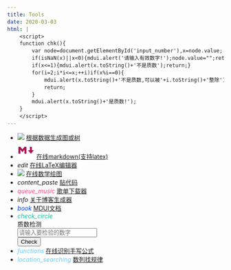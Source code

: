 ```yaml
---
title: Tools
date: 2020-03-03
html: |
    <script>
    function chk(){
        var node=document.getElementById('input_number'),x=node.value;
        if(isNaN(x)||x<0){mdui.alert('请输入有效数字!');node.value="";return;}
        if(x<=1){mdui.alert(x.toString()+'不是质数');return;}
        for(i=2;i*i<=x;++i)if(x%i==0){
            mdui.alert(x.toString()+'不是质数,可以被'+i.toString()+'整除');
            return;
        }
        mdui.alert(x.toString()+'是质数!');
    }
    </script>
---
```


<ul class="mdui-list">
    <li class="mdui-list-item mdui-ripple">
        <img class="mdui-list-item-icon" src="https://csacademy.com/static/favicon.png">
        <a href="https://csacademy.com/app/graph_editor/" target="_blank" class="mdui-list-item-content">根据数据生成图或树</a>
    </li>
    <li class="mdui-list-item mdui-ripple">
        <img class="mdui-list-item-icon" src="/assets/icon/markdown.svg">
        <a href="https://stackedit.io" target="_blank" class="mdui-list-item-content">在线markdown(支持latex)</a>
    </li>
    <li class="mdui-list-item mdui-ripple">
        <i class="mdui-list-item-icon mdui-icon material-icons mdui-text-color-black">edit</i>
        <a href="http://latex.codecogs.com/eqneditor/editor.php" target="_blank" class="mdui-list-item-content">在线LaTeX编辑器</a>
    </li>
    <li class="mdui-list-item mdui-ripple">
        <img class="mdui-list-item-icon" src="/assets/icon/geogebra.ico">
        <a href="https://www.geogebra.org/graphing" target="_blank" class="mdui-list-item-content">在线数学绘图</a>
    </li>
    <li class="mdui-list-item mdui-ripple">
        <i class="mdui-list-item-icon mdui-icon material-icons mdui-text-color-black">content_paste</i>
        <a href="https://paste.ubuntu.com" target="_blank" class="mdui-list-item-content">贴代码</a>
    </li>
    <li class="mdui-list-item mdui-ripple">
        <i class="mdui-list-item-icon mdui-icon material-icons" style="color: #ff4081">queue_music</i>
        <a href="/music" class="mdui-list-item-content">歌单下载器</a>
    </li>
    <li class="mdui-list-item mdui-ripple">
        <i class="mdui-list-item-icon mdui-icon material-icons mdui-text-color-blue">info</i>
        <a href="/readme" class="mdui-list-item-content">关于博客生成器</a>
    </li>
    <li class="mdui-list-item mdui-ripple">
        <i class="mdui-list-item-icon mdui-icon material-icons" style="color: #0041ff">book</i>
        <a href="/mdui-docs" target="_blank" class="mdui-list-item-content">MDUI文档</a>
    </li>
    <li class="mdui-list-item mdui-ripple">
        <i class="mdui-list-item-icon mdui-icon material-icons" style="color: #1abc9c">check_circle</i>
        <div class="mdui-list-item-content">质数检测</div>
        <div class="mdui-list-item mdui-textfield">
            <input id='input_number'class="mdui-textfield-input" placeholder="请输入要检验的数字" onchange="chk()">
        </div>
        <button class="mdui-btn mdui-btn-raised mdui-ripple" onclick="chk()">Check</button>
    </li>
    <li class="mdui-list-item mdui-ripple">
        <i class="mdui-list-item-icon mdui-icon material-icons" style="color: #66ccff">functions</i>
        <a href="https://webdemo.myscript.com/" target="_blank" class="mdui-list-item-content">在线识别手写公式</a>
    </li>
    <li class="mdui-list-item mdui-ripple">
        <i class="mdui-list-item-icon mdui-icon material-icons" style="color: #66ccff">location_searching</i>
        <a href="http://oeis.org/" target="_blank" class="mdui-list-item-content">数列找规律</a>
    </li>
</ul>